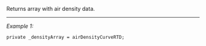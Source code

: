 Returns array with air density data.


---
*Example 1:*
```sqf
private _densityArray = airDensityCurveRTD;
```